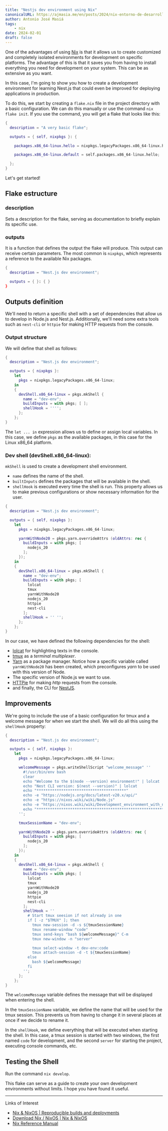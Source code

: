 ```yaml
---
title: "Nestjs dev environment using Nix"
canonicalURL: https://ajmasia.me/en/posts/2024/nix-entorno-de-desarrollo-nestjs
author: Antonio José Masiá
tags:
    - nix
date: 2024-02-01
draft: false
---
```


One of the advantages of using [Nix](https://nixos.org/) is that it allows us to create customized and completely isolated environments for development on specific platforms. The advantage of this is that it saves you from having to install everything you need for development on your system. This can be as extensive as you want.

In this case, I'm going to show you how to create a development environment for learning Nest.js that could even be improved for deploying applications in production.

To do this, we start by creating a `flake.nix` file in the project directory with a basic configuration. We can do this manually or use the command `nix flake init`. If you use the command, you will get a flake that looks like this:

```nix
{
  description = "A very basic flake";

  outputs = { self, nixpkgs }: {

    packages.x86_64-linux.hello = nixpkgs.legacyPackages.x86_64-linux.hello;

    packages.x86_64-linux.default = self.packages.x86_64-linux.hello;

  };
}
```

Let's get started!

## Flake estructure

### description

Sets a description for the flake, serving as documentation to briefly explain its specific use.

### outputs

It is a function that defines the output the flake will produce. This output can receive certain parameters. The most common is `nixpkgs`, which represents a reference to the available Nix packages.


```nix
{
  description = "Nest.js dev environment";

  outputs = { }: { }
}
```

## Outputs definition

We'll need to return a specific shell with a set of dependencies that allow us to develop in Node.js and Nest.js. Additionally, we'll need some extra tools such as `nest-cli` or `httpie` for making HTTP requests from the console.

### Output structure
We will define that shell as follows:


```nix
{
  description = "Nest.js dev environment";

  outputs = { nixpkgs }:
    let
      pkgs = nixpkgs.legacyPackages.x86_64-linux;
    in
    { 
      devShell.x86_64-linux = pkgs.mkShell {
        name = "dev-env";
        buildInputs = with pkgs; [ ];
        shellHook = '''';
      };
    };
}
```

The `let ... in` expression allows us to define or assign local variables. In this case, we define `pkgs` as the available packages, in this case for the Linux x86_64 platform.

### Dev shell (devShell.x86_64-linux):

`mkShell` is used to create a development shell environment.

- `name` defines the name of the shell.
- `builtInputs` defines the packages that will be available in the shell.
- `shellHook` is executed every time the shell is run. This property allows us to make previous configurations or show necessary information for the user.


```nix
{
  description = "Nest.js dev environment";

  outputs = { self, nixpkgs }:
    let
      pkgs = nixpkgs.legacyPackages.x86_64-linux;

      yarnWithNode20 = pkgs.yarn.overrideAttrs (oldAttrs: rec {
        buildInputs = with pkgs; [
          nodejs_20
        ];
      });
    in
    {
      devShell.x86_64-linux = pkgs.mkShell {
        name = "dev-env";
        buildInputs = with pkgs; [
          lolcat
          tmux
          yarnWithNode20
          nodejs_20
          httpie
          nest-cli
        ];
        shellHook = '' '';
      };
    };
}
```

In our case, we have defined the following dependencies for the shell:

- [lolcat](https://github.com/busyloop/lolcat) for highlighting texts in the console.
- [tmux](https://github.com/tmux/tmux/wiki) as a *terminal multiplexer*.
- [Yarn](https://classic.yarnpkg.com/lang/en/) as a package manager. Notice how a specific variable called `yarnWithNode20` has been created, which preconfigures *yarn* to be used with this version of Node.
- The specific version of Node.js we want to use.
- [HTTPie](https://httpie.io/) for making *http* requests from the console.
- and finally, the CLI for [NestJS](https://nestjs.com/).

## Improvements

We're going to include the use of a basic configuration for tmux and a welcome message for when we start the shell. We will do all this using the `shellHook` property:


```nix
{
  description = "Nest.js dev environment";

  outputs = { self, nixpkgs }:
    let
      pkgs = nixpkgs.legacyPackages.x86_64-linux;

      welcomeMessage = pkgs.writeShellScript "welcome_message" ''
        #!/usr/bin/env bash
        clear
        echo "Welcome to the $(node --version) environment!" | lolcat
        echo "Nest CLI version: $(nest --version)" | lolcat
        echo "****************************************"
        echo -e "https://nodejs.org/docs/latest-v20.x/api/"
        echo -e "https://nixos.wiki/wiki/Node.js"
        echo -e "https://nixos.wiki/wiki/Development_environment_with_nix-shell#direnv"
        echo "*********************************************************************"
      '';

      tmuxSessionName = "dev-env";

      yarnWithNode20 = pkgs.yarn.overrideAttrs (oldAttrs: rec {
        buildInputs = with pkgs; [
          nodejs_20
        ];
      });
    in
    {
      devShell.x86_64-linux = pkgs.mkShell {
        name = "dev-env";
        buildInputs = with pkgs; [
          lolcat
          tmux
          yarnWithNode20
          nodejs_20
          httpie
          nest-cli
        ];
        shellHook = ''
          # Start tmux seesion if not already in one
          if [ -z "$TMUX" ]; then
            tmux new-session -d -s ${tmuxSessionName}
            tmux rename-window "code"
            tmux send-keys "bash ${welcomeMessage}" C-m
            tmux new-window -n "server"

            tmux select-window -t dev-env:code
            tmux attach-session -d -t ${tmuxSessionName}
          else
            bash ${welcomeMessage}
          fi
        '';
      };
    };
}
```
The `welcomeMessage` variable defines the message that will be displayed when entering the shell.

In the `tmuxSessionName` variable, we define the name that will be used for the tmux session. This prevents us from having to change it in several places at once if we decide to rename it.

In the `shellHook`, we define everything that will be executed when starting the shell. In this case, a tmux session is started with two windows, the first named `code` for development, and the second `server` for starting the project, executing console commands, etc.

## Testing the Shell

Run the command `nix develop`.

This flake can serve as a guide to create your own development environments without limits. I hope you have found it useful.

---
Links of Interest
- [Nix & NixOS | Reproducible builds and deployments](https://nixos.org/)
- [Download Nix / NixOS | Nix & NixOS](https://nixos.org/download#download-nix)
- [Nix Reference Manual](https://nixos.org/manual/nix/stable/introduction)

